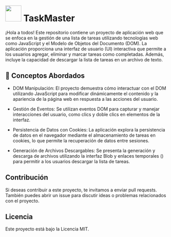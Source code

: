 # <img src="https://media.giphy.com/media/VgCDAzcKvsR6OM0uWg/giphy.gif" width="50"> TaskMaster

¡Hola a  todos! Este repositorio contiene un proyecto de aplicación web que se enfoca en la gestión de una lista de tareas utilizando tecnologías web como JavaScript y el Modelo de Objetos del Documento (DOM). La aplicación proporciona una interfaz de usuario (UI) interactiva que permite a los usuarios agregar, eliminar y marcar tareas como completadas. Además, incluye la capacidad de descargar la lista de tareas en un archivo de texto.

## 📖 Conceptos Abordados
- DOM Manipulación: El proyecto demuestra cómo interactuar con el DOM utilizando JavaScript para modificar dinámicamente el contenido y la apariencia de la página web en respuesta a las acciones del usuario.

- Gestión de Eventos: Se utilizan eventos DOM para capturar y manejar interacciones del usuario, como clics y doble clics en elementos de la interfaz.

- Persistencia de Datos con Cookies: La aplicación explora la persistencia de datos en el navegador mediante el almacenamiento de tareas en cookies, lo que permite la recuperación de datos entre sesiones.

- Generación de Archivos Descargables: Se presenta la generación y descarga de archivos utilizando la interfaz Blob y enlaces temporales (<a>) para permitir a los usuarios descargar la lista de tareas.

## Contribución
Si deseas contribuir a este proyecto, te invitamos a enviar pull requests. También puedes abrir un issue para discutir ideas o problemas relacionados con el proyecto.


## Licencia
Este proyecto está bajo la Licencia MIT.
